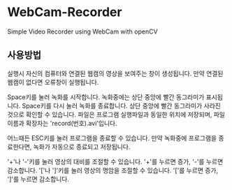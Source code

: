 # WebCam-Recorder
Simple Video Recorder using WebCam with openCV

## 사용방법
실행시 자신의 컴퓨터와 연결된 웹캠의 영상을 보여주는 창이 생성됩니다. 만약 연결된 웹캠이 없다면 오류창이 실행됩니다.

Space키를 눌러 녹화를 시작합니다. 녹화중에는 상단 중앙에 빨간 동그라미가 표시됩니다.
Space키를 다시 눌러 녹화를 종료합니다. 상단 중앙에 빨간 동그라미가 사라진 것으로 확인할 수 있습니다. 파일은 프로그램 실행파일과 동일한 위치에 저장되며, 파일 이름과 확장자는 'record(번호).avi'입니다.

어느때든 ESC키를 눌러 프로그램을 종료할 수 있습니다. 만약 녹화중에 프로그램을 종료한다면, 녹화가 자동으로 종료되고 저장됩니다.

'+'나 '-'키를 눌러 영상의 대비를 조절할 수 있습니다. '+'를 누르면 증가, '-'를 누르면 감소합니다.
'['나 ']'키를 눌러 영상의 명암을 조절할 수 있습니다. '['를 누르면 증가,  ']'를 누르면 감소합니다.